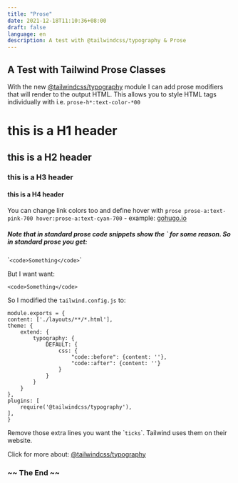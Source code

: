 ```yaml
---
title: "Prose"
date: 2021-12-18T11:10:36+08:00
draft: false
language: en
description: A test with @tailwindcss/typography & Prose
---
```


## A Test with Tailwind Prose Classes   

With the new [@tailwindcss/typography](https://tailwindcss.com/docs/typography-plugin) module I can add prose modifiers that will render to the output HTML. This allows you to style HTML tags individually with i.e. `prose-h*:text-color-*00`

# this is a H1 header 
## this is a H2 header
### this is a H3 header
#### this is a H4 header   

You can change link colors too and define hover with `prose prose-a:text-pink-700 hover:prose-a:text-cyan-700` - example: 
[gohugo.io](https://gohugo.io) 

##### Note that in standard prose code snippets show the ` for some reason. So in standard prose you get:

&#96;`<code>Something</code>`&#96;

But I want want:

`<code>Something</code>`

So I modified the `tailwind.config.js` to:

    module.exports = {
    content: ['./layouts/**/*.html'],
    theme: {
        extend: {
            typography: {
                DEFAULT: {
                    css: {
                        "code::before": {content: ''},
                        "code::after": {content: ''}
                    }
                }
            }
        }
    },
    plugins: [
        require('@tailwindcss/typography'),
    ],
    }

Remove those extra lines you want the &#96;`ticks`&#96;. Tailwind uses them on their website.

Click for more about: [@tailwindcss/typography](https://tailwindcss.com/docs/typography-plugin)  

### ~~ The End ~~
